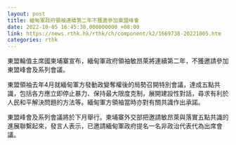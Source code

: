 ```yaml
---
layout: post
title: 緬甸軍政府領袖連續第二年不獲邀參加東盟峰會
date: 2022-10-05 16:45:38.000000000 +08:00
link: https://news.rthk.hk/rthk/ch/component/k2/1669738-20221005.htm
categories: rthk
---
```


東盟輪值主席國柬埔寨宣布，緬甸軍政府領袖敏昂萊將連續第二年，不獲邀請參加東盟峰會及系列會議。

東盟領袖去年4月就緬甸軍方發動政變奪權後的局勢召開特別會議，達成五點共識，包括各方應立即停止暴力、保持最大限度克制，展開建設性對話，尋求有利於人民和平解決問題的方法等。緬甸軍方領袖當時亦對有關共識作出承諾。

東盟峰會及系列會議將於下月舉行。柬埔寨外交部把邀請敏昂萊與落實五點共識的進展聯繫起來，發言人表示，已邀請緬甸軍政府提名一名非政治代表代為出席會議。
